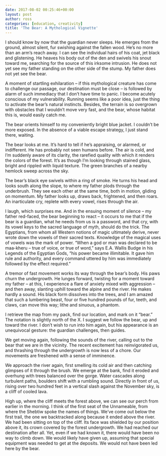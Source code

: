 ```yaml
---
date: 2017-08-02 00:25:46+00:00
layout: post
author: ross
categories: [education, creativity]
title: 'The Bear: A Mythological Vignette'
---
```


I should know by now that the guardian never sleeps. He emerges from the ground, almost silent, fur swishing against the fallen wood. He’s no more than an arm’s reach away. I can see the individual hairs of his coat, jet black and glistening. He heaves his body out of the den and swivels his snout toward me, searching for the source of this irksome intrusion. He does not yet see my father standing on the other side of the stump. My father does not yet see the bear.

A moment of startling exhilaration – if this mythological creature has come to challenge our passage, our destination must be close – is followed by alarm of such immediacy that I ­don’t have time to panic. I become acutely conscious of my vulnerability. Running seems like a poor idea, just the thing to activate the bear’s natural instincts. Besides, the terrain is so overgrown with obstacles that I ­wouldn’t move very fast, and the bear, whose habitat this is, would easily catch me.

The bear orients himself to my conveniently bright blue jacket. I ­couldn’t be more exposed. In the absence of a viable escape strategy, I just stand there, waiting.

The bear looks at me. It’s hard to tell if he’s appraising, or alarmed, or indifferent. He has probably not seen humans before. The air is cold, and I’m suddenly aware of its clarity, the rarefied quality with which it renders the colors of the forest. It’s as though I’m looking through stained glass, bright and rippled with liquid texture. The green branches of a nearby hemlock sweep across the sky.

The bear’s black eye swivels within a ring of smoke. He turns his head and looks south along the slope, to where my father plods through the underbrush. They see each other at the same time, both in motion, gliding on momentum. My father looks up, draws back, frightened, and then roars. An inarticulate cry, replete with every vowel, rises through the air.

I laugh, which surprises me. And in the ensuing moment of silence – my father red-­faced, the bear beginning to react – it occurs to me that if the bear is a guardian, what he needs from us is a password, and that cry, with its vowel keys to the sacred language of myth, should do the trick. The Egyptians, from whom all Western notions of magic ultimately derive, never wrote down the vowels of their sacred texts. Knowledge of the magical uses of vowels was the mark of power. “When a god or man was declared to be maa-­kheru – true of voice, or true of word,” says E.A. Wallis Budge in his Legends of the Egyptian Gods, “his power became illimitable. It gave him rule and authority, and every command uttered by him was immediately followed by the effect required.”

A tremor of fast movement works its way through the bear’s body. His paws churn the undergrowth. He lunges forward, twisting for a moment toward my father – at this, I experience a flare of anxiety mixed with aggression – and then away, slanting uphill toward the alpine and the river. He makes hardly a sound. His black form dissolves into the trees, and I am amazed that such a lumbering beast, four or five hundred pounds of fur, teeth, and claws, can move this way; lithe and sinuous, a phantom.

I retrieve the map from my pack, find our location, and mark on it “bear.” The notation is slightly north of the X. I suggest we follow the bear, up and toward the river. I ­don’t wish to run into him again, but his appearance is an unequivocal gesture: the guardian challenges, then guides.

We get moving again, following the sounds of the river, calling out to the bear that we are in the vicinity. The recent excitement has reinvigorated us, and thrashing through the undergrowth is now less of a chore. Our movements are freshened with a sense of imminence.

We approach the river again, first smelling its cold air and then catching glimpses of it through the brush. We emerge at the bank, find it eroded and overhung with trees balanced over the gorge. Water cascades along turbulent paths, boulders shift with a rumbling sound. Directly in front of us, rising over two hundred feet in a vertical slash against the November sky, is a cliff of cooled lava.

High up, where the cliff meets the forest above, we can see our perch from earlier in the morning. I think of the first seat of the Unnameable, from where the Shebtiw spoke the names of things. We’ve come out below the first trail, the one we backtracked along because it ended above the river. We had been sitting on top of the cliff. Its face was shielded by our position above it, its crown covered by the forest undergrowth. We had reached our destination after all. Yet, even if we had known it, there would have been no way to climb down. We would likely have given up, assuming that special equipment was needed to get at the deposits. We would not have been led here by the bear.